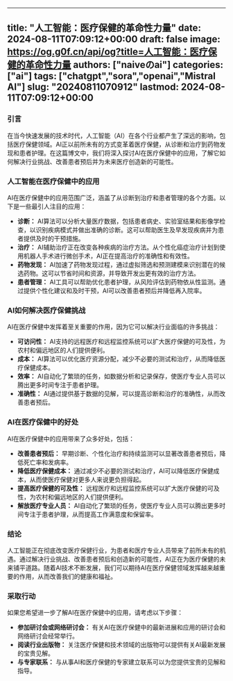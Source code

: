 
---
title: "人工智能：医疗保健的革命性力量"
date: 2024-08-11T07:09:12+00:00
draft: false
image: https://og.g0f.cn/api/og?title=人工智能：医疗保健的革命性力量
authors: ["naiveのai"]
categories: ["ai"]
tags: ["chatgpt","sora","openai","Mistral AI"]
slug: "20240811070912"
lastmod: 2024-08-11T07:09:12+00:00
---
### 引言

在当今快速发展的技术时代，人工智能（AI）在各个行业都产生了深远的影响，包括医疗保健领域。AI正以前所未有的方式变革着医疗保健，从诊断和治疗到药物发现和患者护理。在这篇博文中，我们将深入探讨AI在医疗保健中的应用，了解它如何解决行业挑战、改善患者预后并为未来医疗创造新的可能性。

### 人工智能在医疗保健中的应用

AI在医疗保健中的应用范围广泛，涵盖了从诊断到治疗和患者管理的各个方面。以下是一些最引人注目的应用：

- **诊断：** AI算法可以分析大量医疗数据，包括患者病史、实验室结果和影像学检查，以识别疾病模式并做出准确的诊断。这可以帮助医生及早发现疾病并为患者提供及时的干预措施。
- **治疗：** AI辅助治疗正在改变各种疾病的治疗方法。从个性化癌症治疗计划到使用机器人手术进行微创手术，AI正在提高治疗的准确性和有效性。
- **药物发现：** AI加速了药物发现过程，通过虚拟筛选和预测建模来识别潜在的候选药物。这可以节省时间和资源，并导致开发出更有效的治疗方法。
- **患者管理：** AI工具可以帮助优化患者护理，从风险评估到药物依从性监测。通过提供个性化建议和及时干预，AI可以改善患者预后并降低再入院率。

### AI如何解决医疗保健挑战

AI在医疗保健中发挥着至关重要的作用，因为它可以解决行业面临的许多挑战：

- **可访问性：** AI支持的远程医疗和远程监控系统可以扩大医疗保健的可及性，为农村和偏远地区的人们提供便利。
- **成本：** AI算法可以优化医疗资源分配，减少不必要的测试和治疗，从而降低医疗保健成本。
- **效率：** AI自动化了繁琐的任务，如数据分析和记录保存，使医疗专业人员可以腾出更多时间专注于患者护理。
- **准确性：** AI通过提供基于数据的见解，可以提高诊断和治疗的准确性，从而改善患者预后。

### AI在医疗保健中的好处

AI在医疗保健中的应用带来了众多好处，包括：

- **改善患者预后：** 早期诊断、个性化治疗和持续监测可以显著改善患者预后，降低死亡率和发病率。
- **降低医疗保健成本：** 通过减少不必要的测试和治疗，AI可以降低医疗保健成本，从而使医疗保健对更多人来说更负担得起。
- **提高医疗保健的可及性：** 远程医疗和远程监控系统可以扩大医疗保健的可及性，为农村和偏远地区的人们提供便利。
- **解放医疗专业人员：** AI自动化了繁琐的任务，使医疗专业人员可以腾出更多时间专注于患者护理，从而提高工作满意度和保留率。

### 结论

人工智能正在彻底改变医疗保健行业，为患者和医疗专业人员带来了前所未有的机遇。通过解决行业挑战、改善患者预后和创造新的可能性，AI正在为医疗保健的未来铺平道路。随着AI技术不断发展，我们可以期待AI在医疗保健领域发挥越来越重要的作用，从而改善我们的健康和福祉。

### 采取行动

如果您希望进一步了解AI在医疗保健中的应用，请考虑以下步骤：

- **参加研讨会或网络研讨会：** 有关AI在医疗保健中的最新进展和应用的研讨会和网络研讨会经常举行。
- **阅读行业出版物：** 关注医疗保健和技术领域的出版物可以提供有关AI最新发展的宝贵见解。
- **与专家联系：** 与从事AI和医疗保健的专家建立联系可以为您提供宝贵的见解和指导。